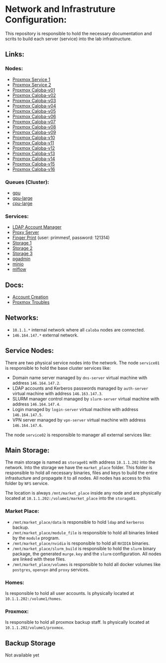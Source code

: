 # Network and Infrastruture Configuration:

This repository is responsible to hold the necessary documentation and scrits to build each 
server (service) into the lab infrastructure.

## Links:


### Nodes: 

- [Proxmox Service 1](https://146.164.147.101:8006/)
- [Proxmox Service 2](https://146.164.147.102:8006/)
- [Proxmox Caloba-v01](https://10.1.1.101:8006/)
- [Proxmox Caloba-v02](https://10.1.1.102:8006/)
- [Proxmox Caloba-v03](https://10.1.1.103:8006/)
- [Proxmox Caloba-v04](https://10.1.1.104:8006/)
- [Proxmox Caloba-v05](https://10.1.1.105:8006/)
- [Proxmox Caloba-v06](https://10.1.1.106:8006/)
- [Proxmox Caloba-v07](https://10.1.1.107:8006/)
- [Proxmox Caloba-v08](https://10.1.1.108:8006/)
- [Proxmox Caloba-v09](https://10.1.1.109:8006/)
- [Proxmox Caloba-v10](https://10.1.1.110:8006/)
- [Proxmox Caloba-v11](https://10.1.1.111:8006/)
- [Proxmox Caloba-v12](https://10.1.1.112:8006/)
- [Proxmox Caloba-v13](https://10.1.1.113:8006/)
- [Proxmox Caloba-v14](https://10.1.1.114:8006/)
- [Proxmox Caloba-v15](https://10.1.1.115:8006/)
- [Proxmox Caloba-v16](https://10.1.1.116:8006/)


### Queues (Cluster):

- [gpu](https://10.1.1.103:8006/)
- [gpu-large](https://10.1.1.109:8006/)
- [cpu-large](https://10.1.1.116:8006/)


### Services:

- [LDAP Account Manager](http://auth-server.lps.ufrj.br/lam/)
- [Proxy Server](http://proxy-server.lps.ufrj.br:8080/login)
- [Finger Print](http://fingerprint.lps.ufrj.br) (user: primmesf, password: 121314)
- [Storage 1](http://storage01.lps.ufrj.br:5000)
- [Storage 2](http://storage02.lps.ufrj.br)
- [Storage 3](http://storage03.lps.ufrj.br)
- [pgadmin](http://pgadmin.lps.ufrj.br)
- [minio](http://mlflow-server.lps.ufrj.br:9001)
- [mlflow](http://mlflow-server.lps.ufrj.br:5000)


## Docs:

- [Account Creation](docs/CreateAccount.md)
- [Proxmox Troubles](docs/ProxmoxTroubles.md)


## Networks:

- `10.1.1.*` internal network where all `caloba` nodes are connected.
- `146.164.147.*` external network.

## Service Nodes:

There are two physical service nodes into the network. The node `service01` is responsible
to hold the base cluster services like:

- Domain name server managed by `dns-server` virtual machine with address `146.164.147.2`.
- LDAP accounts and Kerberos passwords managed by `auth-server` virtual machine with address `146.163.147.3`.
- SLURM manager control managed by `slurm-server` virtual machine with address `146.164.147.4`.
- Login managed by `login-server` virtual machine with address `146.164.147.5`.
- VPN server managed by `vpn-server` virtual machine with address `146.164.147.6`.

The node `service02` is responsible to manager all external services like:


## Main Storage:

The main storage is named as `storage01` with address `10.1.1.202` into the network.
Into the storage we have the `market_place` folder. This folder is responsible
to hold all necessary binaries, files and keys to build the entire infrastucture
and propagate it to all nodes. All nodes has access to this folder by `NFS` service.

The location is always `/mnt/market_place` inside any node and are physically located at `10.1.1.202:/volume1/market_place` into the `storage01`.

### Market Place:

- `/mnt/market_place/data` is responsible to hold `ldap` and `kerberos` backup.
- `/mnt/market_place/module_file` is responsible to hold all binaries linked by the `module` program.
- `/mnt/market_place/nvidia` is responsible to hold all `NVIDIA` binaries.
- `/mnt/market_place/slurm_build` is responsible to hold the `slurm` binary package, the generated `murge.key` and the `slurm` configuration. All nodes are linked with these files.
- `/mnt/market_place/volumes` is responsible to hold all docker volumes like `postgres`, `openvpn` and `proxy` services.

### Homes:

Is responsible to hold all user accounts. Is physically located at `10.1.1.202:/volume1/homes`.


### Proxmox:

Is responsible to hold all proxmox backup staff. Is physically located at `10.1.1.202/volume1/proxmox`.


## Backup Storage

Not available yet

